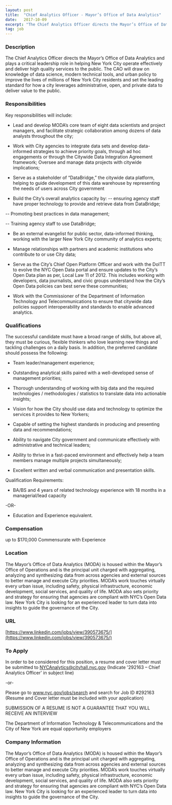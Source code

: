 ```yaml
---
layout: post
title:  "Chief Analytics Officer - Mayor’s Office of Data Analytics"
date:   2017-10-09
excerpt: "The Chief Analytics Officer directs the Mayor’s Office of Data Analytics and plays a critical leadership role in helping New York City operate effectively and deliver high quality services to the public. The CAO will draw on knowledge of data science, modern technical tools, and urban policy to improve the..."
tag: job
---
```


### Description   

The Chief Analytics Officer directs the Mayor’s Office of Data Analytics and plays a critical leadership role in helping New York City operate effectively and deliver high quality services to the public. The CAO will draw on knowledge of data science, modern technical tools, and urban policy to improve the lives of millions of New York City residents and set the leading standard for how a city leverages administrative, open, and private data to deliver value to the public.


### Responsibilities   

Key responsibilities will include:

- Lead and develop MODA’s core team of eight data scientists and project managers, and facilitate strategic collaboration among dozens of data analysts throughout the city;

- Work with City agencies to integrate data sets and develop data-informed strategies to achieve priority goals, through ad hoc engagements or through the Citywide Data Integration Agreement framework;
Oversee and manage data projects with citywide implications;

- Serve as a stakeholder of “DataBridge,” the citywide data platform, helping to guide development of this data warehouse by representing the needs of users across City government

- Build the City’s overall analytics capacity by:
 -- ensuring agency staff have proper technology to provide and retrieve data from DataBridge;

-- Promoting best practices in data management;

-- Training agency staff to use DataBridge;

- Be an external evangelist for public sector, data-informed thinking, working with the larger New York City community of analytics experts;

- Manage relationships with partners and academic institutions who contribute to or use City data;

- Serve as the City’s Chief Open Platform Officer and work with the DoITT to evolve the NYC Open Data portal and ensure updates to the City’s Open Data plan as per, Local Law 11 of 2012. This includes working with developers, data journalists, and civic groups understand how the City’s Open Data policies can best serve these communities;

- Work with the Commissioner of the Department of Information Technology and Telecommunications to ensure that citywide data policies support interoperability and standards to enable advanced analytics.


### Qualifications   

The successful candidate must have a broad range of skills, but above all, they must be curious, flexible thinkers who love learning new things and tackling challenges on a daily basis. In addition, the preferred candidate should possess the following:

- Team leader/management experience;

- Outstanding analytical skills paired with a well-developed sense of management priorities;

- Thorough understanding of working with big data and the required technologies / methodologies / statistics to translate data into actionable insights;

- Vision for how the City should use data and technology to optimize the services it provides to New Yorkers;

- Capable of setting the highest standards in producing and presenting data and recommendations;

- Ability to navigate City government and communicate effectively with administrative and technical leaders;

- Ability to thrive in a fast-paced environment and effectively help a team members manage multiple projects simultaneously;

- Excellent written and verbal communication and presentation skills.


Qualification Requirements:

- BA/BS and 4 years of related technology experience with 18 months in a managerial/lead capacity

-OR-

- Education and Experience equivalent.


### Compensation   

up to $170,000 Commensurate with Experience


### Location   

The Mayor’s Office of Data Analytics (MODA) is housed within the Mayor’s Office of Operations and is the principal unit charged with aggregating, analyzing and synthesizing data from across agencies and external sources to better manage and execute City priorities. MODA’s work touches virtually every urban issue, including safety, physical infrastructure, economic development, social services, and quality of life. MODA also sets priority and strategy for ensuring that agencies are compliant with NYC’s Open Data law. New York City is looking for an experienced leader to turn data into insights to guide the governance of the City.


### URL   

[https://www.linkedin.com/jobs/view/390573675/](https://www.linkedin.com/jobs/view/390573675/)

### To Apply   

In order to be considered for this position, a resume and cover letter must be submitted to NYCAnalytics@cityhall.nyc.gov (Indicate '292163 – Chief Analytics Officer' in subject line)

-or-

Please go to www.nyc.gov/jobs/search and search for Job ID #292163 (Resume and Cover letter must be included with your application)

SUBMISSION OF A RESUME IS NOT A GUARANTEE THAT YOU WILL RECEIVE AN INTERVIEW

The Department of Information Technology & Telecommunications and the City of New York are equal opportunity employers


### Company Information   

The Mayor’s Office of Data Analytics (MODA) is housed within the Mayor’s Office of Operations and is the principal unit charged with aggregating, analyzing and synthesizing data from across agencies and external sources to better manage and execute City priorities. MODA’s work touches virtually every urban issue, including safety, physical infrastructure, economic development, social services, and quality of life. MODA also sets priority and strategy for ensuring that agencies are compliant with NYC’s Open Data law. New York City is looking for an experienced leader to turn data into insights to guide the governance of the City.



